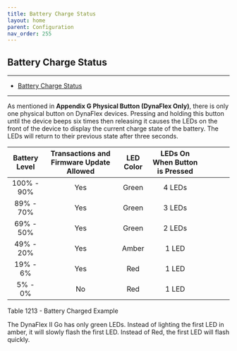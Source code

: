 ```yaml
---
title: Battery Charge Status
layout: home
parent: Configuration
nav_order: 255
---
```


## Battery Charge Status

---

- [Battery Charge Status](#battery-charge-status)

---


As mentioned in **Appendix G Physical Button (DynaFlex Only)**, there is
only one physical button on DynaFlex devices. Pressing and holding this
button until the device beeps six times then releasing it causes the
LEDs on the front of the device to display the current charge state of
the battery. The LEDs will return to their previous state after three
seconds.

| Battery Level | Transactions and Firmware Update Allowed | LED Color | LEDs On When Button is Pressed |  |  |  |  |
|:--:|:--:|:--:|:--:|:--:|:--:|:--:|:--:|
| 100% - 90% | Yes | Green | 4 LEDs |  |  |  |  |
| 89% - 70% | Yes | Green | 3 LEDs |  |  |  |  |
| 69% - 50% | Yes | Green | 2 LEDs |  |  |  |  |
| 49% - 20% | Yes | Amber | 1 LED |  |  |  |  |
| 19% - 6% | Yes | Red | 1 LED |  |  |  |  |
| 5% - 0% | No | Red | 1 LED |  |  |  |  |

Table 1213 - Battery Charged Example

The DynaFlex II Go has only green LEDs. Instead of lighting the first
LED in amber, it will slowly flash the first LED. Instead of Red, the
first LED will flash quickly.